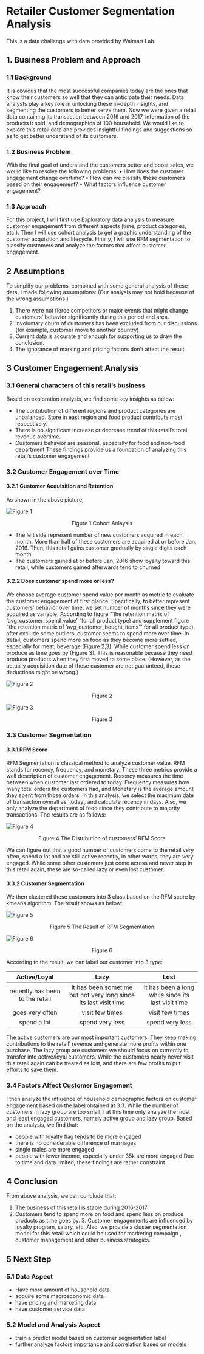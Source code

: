 # Retailer Customer Segmentation Analysis 
This is a data challenge with data provided by Walmart Lab. 
## 1. Business Problem and Approach 

### 1.1 Background
It is obvious that the most successful companies today are the ones that know their customers so well that they can anticipate their needs. Data analysts play a key role in unlocking these in-depth insights, and segmenting the customers to better serve them. Now we were given a retail data containing its transaction between 2016 and 2017, information of the products it sold, and demographics of 100 household. We would like to explore this retail data and provides insightful findings and suggestions so as to get better understand of its customers.

### 1.2 Business Problem
With the final goal of understand the customers better and boost sales, we would like to resolve the following problems:
• How does the customer engagement change overtime?
• How can we classify these customers based on their engagement?
• What factors influence customer engagement?

### 1.3 Approach
For this project, I will first use Exploratory data analysis to measure customer engagement from different aspects (time, product categories, etc.). Then I will use cohort analysis to get a graphic understanding of the customer acquisition and lifecycle. Finally, I will use RFM segmentation to classify customers and analyze the factors that affect customer engagement.

## 2 Assumptions
To simplify our problems, combined with some general analysis of these data, I made following assumptions: (Our analysis may not hold because of the wrong assumptions.)

1. There were not fierce competitors or major events that might change customers’ behavior significantly during this period and area.
2. Involuntary churn of customers has been excluded from our discussions (for example, customer move to another country)
3. Current data is accurate and enough for supporting us to draw the conclusion.
4. The ignorance of marking and pricing factors don't affect the result.
 
## 3 Customer Engagement Analysis 

### 3.1 General characters of this retail’s business
 Based on exploration analysis, we find some key insights as below:
* The contribution of different regions and product categories are unbalanced. Store in east region and food product contribute most respectively.
* There is no significant increase or decrease trend of this retail’s total revenue overtime.
* Customers behavior are seasonal, especially for food and non-food department
  These findings provide us a foundation of analyzing this retail’s customer engagement
  
### 3.2 Customer Engagement over Time 
#### 3.2.1 Customer Acquisition and Retention
 As shown in the above picture,
 
![Figure 1](https://github.com/Maggie1226/Retailer-Customer-Segmentation-/blob/master/Picture1.png?style=centerme)
 <p align=center>Figure 1 Cohort Anlaysis </p>

 * The left side represent number of new customers acquired in each month. More than half of these customers are acquired at or before Jan, 2016. Then, this retail gains customer gradually by single digits each month.
* The customers gained at or before Jan, 2016 show loyalty toward this retail, while customers gained afterwards tend to churned

####  3.2.2 Does customer spend more or less?
We choose average customer spend value per month as metric to evaluate the customer engagement at first glance. Specifically, to better represent customers’ behavior over time, we set number of months since they were acquired as variable. According to figure “‘the retention matrix of ‘avg_customer_spend_value’ “for all product type) and supplement figure “the retention matrix of ‘avg_customer_bought_items’” for all product type), after exclude some outliers, customer seems to spend more over time. In detail, customers spend more on food as they become more settled, especially for meat, beverage (Figure 2,3). While customer spend less on produce as time goes by (Figure 3). This is reasonable because they need produce products when they first moved to some place. (However, as the actually acquisition date of these customer are not guaranteed, these deductions might be wrong.)
 

![Figure 2](https://github.com/Maggie1226/Retailer-Customer-Segmentation-/blob/master/Picture2.png?style=centerme)
<p align=center>Figure 2 </p>


![Figure 3](https://github.com/Maggie1226/Retailer-Customer-Segmentation-/blob/master/Picture3.png?style=centerme)
<p align=center>Figure 3 </p>

### 3.3 Customer Segmentation 

#### 3.3.1 RFM Score
RFM Segmentation is classical method to analyze customer value. RFM stands for recency, frequency, and monetary. These three metrics provide a well description of customer engagement. Recency measures the time between when customer last ordered to today. Frequency measures how many total orders the customers had, and Monetary is the average amount they spent from those orders.
In this analysis, we select the maximum date of transaction overall as ‘today’, and calculate recency in days. Also, we only analyze the department of food since they contribute to majority transactions.
The results are as follows:

 ![Figure 4](https://github.com/Maggie1226/Retailer-Customer-Segmentation-/blob/master/Picture4.png?style=centerme)
 <p align=center>Figure 4 The Distribution of customers’ RFM Score <p>
 

 We can figure out that a good number of customers come to the retail very often, spend a lot and are still active recently, in other words, they are very engaged. While some other customers just come across and never step in this retail again, these are so-called lazy or even lost customer.

#### 3.3.2 Customer Segmentation
We then clustered these customers into 3 class based on the RFM score by kmeans algorithm. The result shows as below:


![Figure 5](https://github.com/Maggie1226/Retailer-Customer-Segmentation-/blob/master/Picture5.png?style=centerme)
<p align=center>Figure 5 The Result of RFM Segmentation </p>


![Figure 6](https://github.com/Maggie1226/Retailer-Customer-Segmentation-/blob/master/Picture6.png?style=centerme)  
<p align=center>Figure 6 </p>

According to the result, we can label our customer into 3 type:
 
|           Active/Loyal  |   Lazy    |      Lost                        |
|:-------------------------------:|:----------------------------------------------------------------:|:--------------------------------------------------:|
| recently has been to the retail | it has been sometime but not very long since its last visit time | it has been a long while since its last visit time |
|         goes very often         |    visit few times   |  visit few times                  |
|           spend a lot           |                         spend very less       |    spend very less                  |

      
The active customers are our most important customers. They keep making contributions to the retail’ revenue and generate more profits within one purchase. The lazy group are customers we should focus on currently to transfer into active/loyal customers. While the customers nearly never visit this retail again can be treated as lost, and there are few profits to put efforts to save them.

### 3.4 Factors Affect Customer Engagement
I then analyze the influence of household demographic factors on customer engagement based on the label obtained at 3.3. While the number of customers in lazy group are too small, I at this time only analyze the most and least engaged customers, namely active group and lazy group.
Based on the analysis, we find that:
* people with loyalty flag tends to be more engaged
* there is no considerable difference of marriages
* single males are more engaged
* people with lower income, especially under 35k are more engaged
Due to time and data limited, these findings are rather constraint.

## 4 Conclusion
From above analysis, we can conclude that:
1. The business of this retail is stable during 2016-2017
2. Customers tend to spend more on food and spend less on produce products as time goes by. 3. Customer engagements are influenced by loyalty program, salary, etc.
Also, we provide a cluster segmentation model for this retail which could be used for marketing campaign , customer management and other business strategies.

## 5 Next Step 

### 5.1 Data Aspect
* Have more amount of household data
* acquire some macroeconomic data
* have pricing and marketing data
* have customer service data

### 5.2 Model and Analysis Aspect
* train a predict model based on customer segmentation label
* further analyze factors importance and correlation based on models
